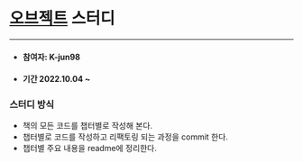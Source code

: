 # [오브젝트](https://www.aladin.co.kr/shop/wproduct.aspx?ItemId=193681076) 스터디

---

- #### 참여자: K-jun98
- #### 기간 2022.10.04 ~ 

### 스터디 방식
- 책의 모든 코드를 챕터별로 작성해 본다.
- 챕터별로 코드를 작성하고 리팩토링 되는 과정을 commit 한다.
- 챕터별 주요 내용을 readme에 정리한다. 


